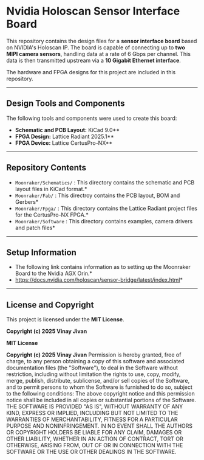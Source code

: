 # Nvidia Holoscan Sensor Interface Board
This repository contains the design files for a **sensor interface board** based on NVIDIA's Holoscan IP. 
The board is capable of connecting up to **two MIPI camera sensors**, handling data at a rate of 6 Gbps per channel. 
This data is then transmitted upstream via a **10 Gigabit Ethernet interface**.

The hardware and FPGA designs for this project are included in this repository.

---

## Design Tools and Components
The following tools and components were used to create this board:

- **Schematic and PCB Layout:** KiCad 9.0**
- **FPGA Design:** Lattice Radiant 2025.1** 
- **FPGA Device:** Lattice CertusPro-NX**

---

## Repository Contents
 * `Moonraker/Schematics/` : This directory contains the schematic and PCB layout files in KiCad format.*
 * `Moonraker/Fab/`        : This directroy contains the PCB layout, BOM and Gerbers*
 * `Moonraker/Fpga/`       : This directory contains the Lattice Radiant project files for the CertusPro-NX FPGA.*
 * `Moonraker/Software`    : This directory contains examples, camera drivers and patch files*

---

## Setup Information
* The following link contains information as to setting up the Moonraker Board to the Nvidia AGX Orin.*
* https://docs.nvidia.com/holoscan/sensor-bridge/latest/index.html*

---

## License and Copyright
This project is licensed under the **MIT License**.

**Copyright (c) 2025 Vinay Jivan**

**MIT License**

**Copyright (c) 2025 Vinay Jivan**
Permission is hereby granted, free of charge, to any person obtaining a copy of this software and associated documentation files (the "Software"), to deal in the Software without restriction, including without limitation the rights to use, copy, modify, merge, publish, distribute, sublicense, and/or sell copies of the Software, and to permit persons to whom the Software is furnished to do so, subject to the following conditions:
The above copyright notice and this permission notice shall be included in all copies or substantial portions of the Software.
THE SOFTWARE IS PROVIDED "AS IS", WITHOUT WARRANTY OF ANY KIND, EXPRESS OR IMPLIED, INCLUDING BUT NOT LIMITED TO THE WARRANTIES OF MERCHANTABILITY, FITNESS FOR A PARTICULAR PURPOSE AND NONINFRINGEMENT. IN NO EVENT SHALL THE AUTHORS OR COPYRIGHT HOLDERS BE LIABLE FOR ANY CLAIM, DAMAGES OR OTHER LIABILITY, WHETHER IN AN ACTION OF CONTRACT, TORT OR OTHERWISE, ARISING FROM, OUT OF OR IN CONNECTION WITH THE SOFTWARE OR THE USE OR OTHER DEALINGS IN THE SOFTWARE.

